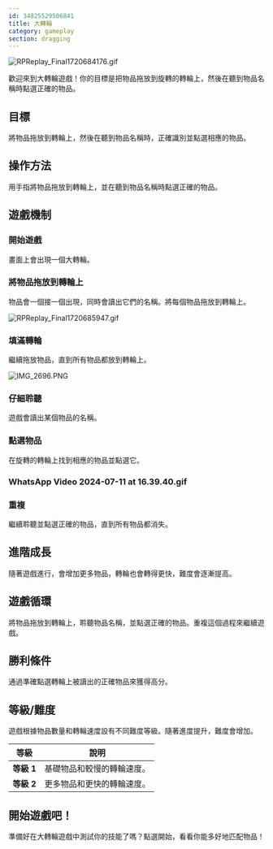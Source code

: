 ```yaml
---
id: 34825529506841
title: 大轉輪
category: gameplay
section: dragging
---
```

![RPReplay_Final1720684176.gif](https://help.studycat.com/hc/article_attachments/34931476777625)

歡迎來到大轉輪遊戲！你的目標是把物品拖放到旋轉的轉輪上，然後在聽到物品名稱時點選正確的物品。

## 目標

將物品拖放到轉輪上，然後在聽到物品名稱時，正確識別並點選相應的物品。

## 操作方法

用手指將物品拖放到轉輪上，並在聽到物品名稱時點選正確的物品。

## 遊戲機制

### 開始遊戲

畫面上會出現一個大轉輪。

### 將物品拖放到轉輪上

物品會一個接一個出現，同時會讀出它們的名稱。將每個物品拖放到轉輪上。

![RPReplay_Final1720685947.gif](https://help.studycat.com/hc/article_attachments/34932060072217)

### 填滿轉輪

繼續拖放物品，直到所有物品都放到轉輪上。

![IMG_2696.PNG](https://help.studycat.com/hc/article_attachments/34825529495577)

### 仔細聆聽

遊戲會讀出某個物品的名稱。

### 點選物品

在旋轉的轉輪上找到相應的物品並點選它。

### WhatsApp Video 2024-07-11 at 16.39.40.gif

### 重複

繼續聆聽並點選正確的物品，直到所有物品都消失。

## 進階成長

隨著遊戲進行，會增加更多物品，轉輪也會轉得更快，難度會逐漸提高。

## 遊戲循環

將物品拖放到轉輪上，聆聽物品名稱，並點選正確的物品。重複這個過程來繼續遊戲。

## 勝利條件

通過準確點選轉輪上被讀出的正確物品來獲得高分。

## 等級/難度

遊戲根據物品數量和轉輪速度設有不同難度等級。隨著進度提升，難度會增加。

| 等級 | 說明 |
| --- | --- |
| **等級 1** | 基礎物品和較慢的轉輪速度。 |
| **等級 2** | 更多物品和更快的轉輪速度。 |

## 開始遊戲吧！

準備好在大轉輪遊戲中測試你的技能了嗎？點選開始，看看你能多好地匹配物品！


